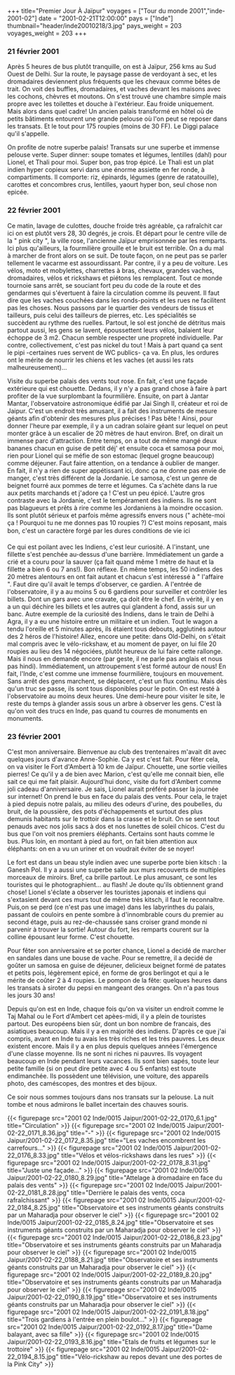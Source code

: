 +++
title="Premier Jour À Jaïpur"
voyages = ["Tour du monde 2001","inde-2001-02"]
date = "2001-02-21T12:00:00"
pays = ["Inde"]
thumbnail="header/inde20010218/3.jpg"
pays_weight = 203
voyages_weight = 203
+++
### 21 février 2001

Après 5 heures de bus plutôt tranquille, on est à Jaïpur, 256 kms au Sud Ouest 
de Delhi. Sur la route, le paysage passe de verdoyant à sec, et les dromadaires 
deviennent plus fréquents que les chevaux comme bêtes de trait. On voit des 
buffles, dromadaires, et vaches devant les maisons avec les cochons, chèvres 
et moutons. On s'est trouvé une chambre simple mais propre avec les toilettes 
et douche à l'extérieur. Eau froide uniquement. Mais alors dans quel cadre! 
Un ancien palais transformé en hôtel où de petits bâtiments entourent une grande 
pelouse où l'on peut se reposer dans les transats. Et le tout pour 175 roupies 
(moins de 30 FF). Le Diggi palace qu'il s'appelle.

On profite de notre superbe palais! Transats sur une superbe et immense pelouse 
verte. Super dinner: soupe tomates et légumes, lentilles (dahl) pour Lionel, 
et Thali pour moi. Super bon, pas trop épicé. Le Thali est un plat indien hyper 
copieux servi dans une énorme assiette en fer ronde, à compartiments. Il comporte: 
riz, épinards, légumes (genre de ratatouille), carottes et concombres crus, 
lentilles, yaourt hyper bon, seul chose non epicée. 

### 22 février 2001

Ce matin, lavage de culottes, douche froide très agréable, ça rafraîchit car 
ici on est plutôt vers 28, 30 degrés, je crois. Et départ pour le centre ville 
de la " pink city ", la ville rose, l'ancienne Jaïpur emprisonnée par les remparts. 
Ici plus qu'ailleurs, la fourmilière grouille et le bruit est terrible. On a 
du mal à marcher de front alors on se suit. De toute façon, on ne peut pas se 
parler tellement le vacarme est assourdissant. Par contre, il y a peu de voiture. 
Les vélos, moto et mobylettes, charrettes à bras, chevaux, grandes vaches, dromadaires, 
vélos et rickshaws et piétons les remplacent. Tout ce monde tournoie sans arrêt, 
se souciant fort peu du code de la route et des gendarmes qui s'évertuent à 
faire la circulation comme ils peuvent. Il faut dire que les vaches couchées 
dans les ronds-points et les rues ne facilitent pas les choses. Nous passons 
par le quartier des vendeurs de tissus et tailleurs, puis celui des tailleurs 
de pierres, etc. Les spécialités se succèdent au rythme des ruelles. Partout, 
le sol est jonché de détritus mais partout aussi, les gens se lavent, époussettent 
leurs vélos, balaient leur échoppe de 3 m2. Chacun semble respecter une propreté 
individuelle. Par contre, collectivement, c'est pas nickel du tout ! Mais à 
part quand ça sent le pipi -certaines rues servent de WC publics- ça va. En 
plus, les ordures ont le mérite de nourrir les chiens et les vaches (et aussi 
les rats malheureusement)...

Visite du superbe palais des vents tout rose. En fait, c'est une façade extérieure 
qui est chouette. Dedans, il y n'y a pas grand chose à faire à part profiter 
de la vue surplombant la fourmilière. Ensuite, on part à Jantar Mantar, l'observatoire 
astronomique édifié par Jai Singh II, créateur et roi de Jaipur. C'est un endroit 
très amusant, il a fait des instruments de mesure géants afin d'obtenir des 
mesures plus précises ! Pas bête ! Ainsi, pour donner l'heure par exemple, il 
y a un cadran solaire géant sur lequel on peut monter grâce à un escalier de 
20 mètres de haut environ. Bref, on dirait un immense parc d'attraction. Entre 
temps, on a tout de même mangé deux bananes chacun en guise de petit déj' et 
ensuite coca et samosa pour moi, rien pour Lionel qui se méfie de son estomac 
(lequel grogne beaucoup) comme déjeuner. Faut faire attention, on a tendance 
à oublier de manger. En fait, il n'y a rien de super appétissant ici, donc ça 
ne donne pas envie de manger, c'est très différent de la Jordanie. Le samosa, 
c'est un genre de beignet fourré aux pommes de terre et légumes. Ca s'achète 
dans la rue aux petits marchands et j'adore ça ! C'est un peu épicé. L'autre 
gros contraste avec la Jordanie, c'est le tempérament des indiens. Ils ne sont 
pas blagueurs et prêts à rire comme les Jordaniens à la moindre occasion. Ils 
sont plutôt sérieux et parfois même agressifs envers nous (" achète-moi ça ! 
Pourquoi tu ne me donnes pas 10 roupies ?) C'est moins reposant, mais bon, c'est 
un caractère forgé par les dures conditions de vie ici

Ce qui est poilant avec les Indiens, c'est leur curiosité. A l'instant, une 
fillette s'est penchée au-dessus d'une barrière. Immédiatement un garde a crié 
et a couru pour la sauver (ça fait quand même 1 mètre de haut et la fillette 
a bien 6 ou 7 ans!). Bon réflexe. En même temps, les 50 indiens des 20 mètres 
alentours en ont fait autant et chacun s'est intéressé à " l'affaire ". Faut 
dire qu'il avait le temps d'observer, ce gardien. A l'entrée de l'observatoire, 
il y a au moins 5 ou 6 gardiens pour surveiller et contrôler les billets. Dont 
un gars avec une cravate, ça doit être le chef. En vérité, il y en a un qui 
déchire les billets et les autres qui glandent à fond, assis sur un banc. Autre 
exemple de la curiosité des Indiens, dans le train de Delhi à Agra, il y a eu 
une histoire entre un militaire et un indien. Tout le wagon a tendu l'oreille 
et 5 minutes après, ils étaient tous debouts, agglutinés autour des 2 héros 
de l'histoire! Allez, encore une petite: dans Old-Delhi, on s'était mal compris 
avec le vélo-rickshaw, et au moment de payer, on lui file 20 roupies au lieu 
des 14 négociées, plutôt heureux de lui faire cette rallonge. Mais il nous en 
demande encore (par geste, il ne parle pas anglais et nous pas hindi). Immédiatement, 
un attroupement s'est formé autour de nous! En fait, l'Inde, c'est comme une 
immense fourmilière, toujours en mouvement. Sans arrêt des gens marchent, se 
déplacent, c'est un flux continu. Mais dès qu'un truc se passe, ils sont tous 
disponibles pour le potin. On est resté à l'observatoire au moins deux heures. 
Une demi-heure pour visiter le site, le reste du temps à glander assis sous 
un arbre à observer les gens. C'est là qu'on voit des trucs en Inde, pas quand 
tu courres de monuments en monuments. 

### 23 février 2001

C'est mon anniversaire. Bienvenue au club des trentenaires m'avait dit avec 
quelques jours d'avance Anne-Sophie. Ca y est c'est fait. Pour fêter cela, on 
va visiter le Fort d'Ambert à 10 km de Jaïpur. Chouette, une sortie vieilles 
pierres! Ce qu'il y a de bien avec Marion, c'est qu'elle me connait bien, elle 
sait ce qui me fait plaisir. Aujourd'hui donc, visite du fort d'Ambert comme 
joli cadeau d'anniversaire. Je sais, Lionel aurait préféré passer la journée 
sur internet! On prend le bus en face du palais des vents. Pour cela, le trajet 
à pied depuis notre palais, au milieu des odeurs d'urine, des poubelles, du 
bruit, de la poussière, des pots d'échappements et surtout des plus demunis 
habitants sur le trottoir dans la crasse et le bruit. On se sent tout penauds 
avec nos jolis sacs à dos et nos lunettes de soleil chicos. C'est du bus que 
l'on voit nos premiers éléphants. Certains sont hauts comme le bus. Plus loin, 
en montant à pied au fort, on fait bien attention aux éléphants: on en a vu 
un uriner et on voudrait éviter de se noyer! 

Le fort est dans un beau style indien avec une superbe porte bien kitsch : 
la Ganesh Pol. Il y a aussi une superbe salle aux murs recouverts de multiples 
morceaux de miroirs. Bref, ca brille partout. Le plus amusant, ce sont les touristes 
qui le photographient... au flash! Je doute qu'ils obtiennent grand chose! Lionel 
s'éclate a observer les touristes japonais et indiens qui s'extasient devant 
ces murs tout de même très kitsch, il faut le reconnaître. Puis,on se perd (ce 
n'est pas une image) dans les labyrinthes du palais, passant de couloirs en 
pente sombre à d'innombrable cours du premier au second étage, puis au rez-de-chaussée 
sans croiser grand monde ni parvenir à trouver la sortie! Autour du fort, les 
remparts courent sur la colline épousant leur forme. C'est chouette.

Pour fêter son anniversaire et se porter chance, Lionel a decidé de marcher 
en sandales dans une bouse de vache. Pour se remettre, il a decidé de goûter 
un samosa en guise de déjeuner, delicieux beignet formé de patates et petits 
pois, légèrement epicé, en forme de gros berlingot et qui a le mérite de coûter 
2 à 4 roupies. Le pompon de la fête: quelques heures dans les transats à siroter 
du pepsi en mangeant des oranges. On n'a pas tous les jours 30 ans!

Depuis qu'on est en Inde, chaque fois qu'on va visiter un endroit comme le 
Taj Mahal ou le Fort d'Ambert cet apèes-midi, il y a plein de touristes partout. 
Des européens bien sûr, dont un bon nombre de francais, des asiatiques beaucoup. 
Mais il y a en majorité des indiens. D'après ce que j'ai compris, avant en Inde 
tu avais les très riches et les très pauvres. Les deux existent encore. Mais 
il y a en plus depuis quelques années l'émergence d'une classe moyenne. Ils 
ne sont ni riches ni pauvres. Ils voyagent beaucoup en Inde pendant leurs vacances. 
Ils sont bien sapés, toute leur petite famille (si on peut dire petite avec 
4 ou 5 enfants) est toute endimanchée. Ils possèdent une télévision, une voiture, 
des appareils photo, des caméscopes, des montres et des bijoux.

Ce soir nous sommes toujours dans nos transats sur la pelouse. La nuit tombe 
et nous admirons le ballet incertain des chauves souris.


<div id="TOTO">{{< figurepage src="2001 02 Inde/0015 Jaipur/2001-02-22_0170_6.1.jpg" title="Circulation"  >}}
{{< figurepage src="2001 02 Inde/0015 Jaipur/2001-02-22_0171_8.36.jpg" title="-"  >}}
{{< figurepage src="2001 02 Inde/0015 Jaipur/2001-02-22_0172_8.35.jpg" title="Les vaches encombrent les carrefours…"  >}}
{{< figurepage src="2001 02 Inde/0015 Jaipur/2001-02-22_0176_8.33.jpg" title="Vélos et vélos-rickshaws dans les rues"  >}}
{{< figurepage src="2001 02 Inde/0015 Jaipur/2001-02-22_0178_8.31.jpg" title="Juste une façade..."  >}}
{{< figurepage src="2001 02 Inde/0015 Jaipur/2001-02-22_0180_8.29.jpg" title="Attelage à dromadaire en face du palais des vents"  >}}
{{< figurepage src="2001 02 Inde/0015 Jaipur/2001-02-22_0181_8.28.jpg" title="Derrière le palais des vents, coca rafraîchissant"  >}}
{{< figurepage src="2001 02 Inde/0015 Jaipur/2001-02-22_0184_8.25.jpg" title="Observatoire et ses instruments géants construits par un Maharadja pour observer le ciel"  >}}
{{< figurepage src="2001 02 Inde/0015 Jaipur/2001-02-22_0185_8.24.jpg" title="Observatoire et ses instruments géants construits par un Maharadja pour observer le ciel"  >}}
{{< figurepage src="2001 02 Inde/0015 Jaipur/2001-02-22_0186_8.23.jpg" title="Observatoire et ses instruments géants construits par un Maharadja pour observer le ciel"  >}}
{{< figurepage src="2001 02 Inde/0015 Jaipur/2001-02-22_0188_8.21.jpg" title="Observatoire et ses instruments géants construits par un Maharadja pour observer le ciel"  >}}
{{< figurepage src="2001 02 Inde/0015 Jaipur/2001-02-22_0189_8.20.jpg" title="Observatoire et ses instruments géants construits par un Maharadja pour observer le ciel"  >}}
{{< figurepage src="2001 02 Inde/0015 Jaipur/2001-02-22_0190_8.19.jpg" title="Observatoire et ses instruments géants construits par un Maharadja pour observer le ciel"  >}}
{{< figurepage src="2001 02 Inde/0015 Jaipur/2001-02-22_0191_8.18.jpg" title="Trois gardiens à l'entrée en plein boulot…"  >}}
{{< figurepage src="2001 02 Inde/0015 Jaipur/2001-02-22_0192_8.17.jpg" title="Dame balayant, avec sa fille"  >}}
{{< figurepage src="2001 02 Inde/0015 Jaipur/2001-02-22_0193_8.16.jpg" title="Etals de fruits et légumes sur le trottoire"  >}}
{{< figurepage src="2001 02 Inde/0015 Jaipur/2001-02-22_0194_8.15.jpg" title="Vélo-rickshaw au repos devant une des portes de la Pink City"  >}}
</DIV>

